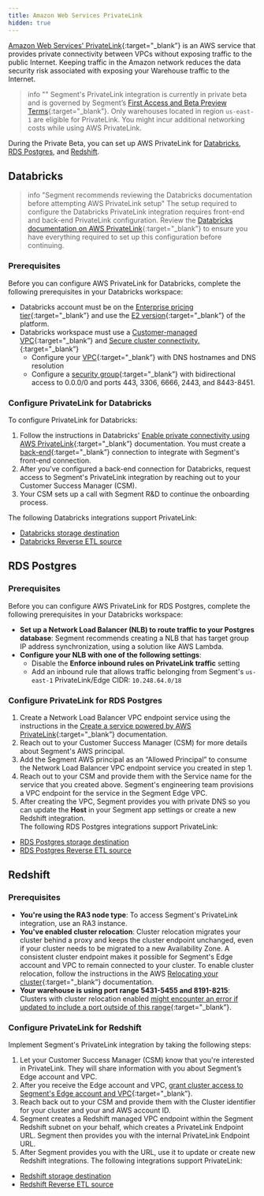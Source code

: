```yaml
---
title: Amazon Web Services PrivateLink
hidden: true
---
```


[Amazon Web Services' PrivateLink](https://aws.amazon.com/privatelink/){:target="_blank”} is an AWS service that provides private connectivity between VPCs without exposing traffic to the public Internet. Keeping traffic in the Amazon network reduces the data security risk associated with exposing your Warehouse traffic to the Internet.

> info ""
> Segment's PrivateLink integration is currently in private beta and is governed by Segment’s [First Access and Beta Preview Terms](https://www.twilio.com/en-us/legal/tos){:target="_blank”}. Only warehouses located in region `us-east-1` are eligible for PrivateLink. You might incur additional networking costs while using AWS PrivateLink. 

During the Private Beta, you can set up AWS PrivateLink for [Databricks](#databricks), [RDS Postgres](#rds-postgres), and [Redshift](#redshift). 

## Databricks

> info "Segment recommends reviewing the Databricks documentation before attempting AWS PrivateLink setup"
> The setup required to configure the Databricks PrivateLink integration requires front-end and back-end PrivateLink configuration. Review the [Databricks documentation on AWS PrivateLink](https://docs.databricks.com/en/security/network/classic/privatelink.html){:target="_blank”} to ensure you have everything required to set up this configuration before continuing. 

### Prerequisites
Before you can configure AWS PrivateLink for Databricks, complete the following prerequisites in your Databricks workspace:
- Databricks account must be on the [Enterprise pricing tier](https://www.databricks.com/product/pricing/platform-addons){:target="_blank”} and use the [E2 version](https://docs.databricks.com/en/archive/aws/end-of-life-legacy-workspaces.html#e2-architecture){:target="_blank”} of the platform. 
- Databricks workspace must use a [Customer-managed VPC](https://docs.databricks.com/en/security/network/classic/customer-managed-vpc.html){:target="_blank”} and [Secure cluster connectivity.](https://docs.databricks.com/en/security/network/classic/secure-cluster-connectivity.html){:target="_blank”}
  - Configure your [VPC](https://docs.databricks.com/en/security/network/classic/customer-managed-vpc.html){:target="_blank”} with DNS hostnames and DNS resolution
  - Configure a [security group](https://docs.databricks.com/en/security/network/classic/customer-managed-vpc.html#security-groups){:target="_blank”} with bidirectional access to 0.0.0/0 and ports 443, 3306, 6666, 2443, and 8443-8451. 

### Configure PrivateLink for Databricks
To configure PrivateLink for Databricks:
1. Follow the instructions in Databricks' [Enable private connectivity using AWS PrivateLink](https://docs.databricks.com/en/security/network/classic/privatelink.html){:target="_blank”} documentation. You must create a [back-end](https://docs.databricks.com/en/security/network/classic/privatelink.html#private-connectivity-overview){:target="_blank”} connection to integrate with Segment's front-end connection. 
2. After you've configured a back-end connection for Databricks, request access to Segment's PrivateLink integration by reaching out to your Customer Success Manager (CSM).
3. Your CSM sets up a call with Segment R&D to continue the onboarding process. 

The following Databricks integrations support PrivateLink:
  - [Databricks storage destination](/docs/connections/storage/catalog/databricks/)
  - [Databricks Reverse ETL source](/docs/connections/reverse-etl/reverse-etl-source-setup-guides/databricks-setup/)

## RDS Postgres 

### Prerequisites
Before you can configure AWS PrivateLink for RDS Postgres, complete the following prerequisites in your Databricks workspace:
- **Set up a Network Load Balancer (NLB) to route traffic to your Postgres database**: Segment recommends creating a NLB that has target group IP address synchronization, using a solution like AWS Lambda. 
- **Configure your NLB with one of the following settings**: 
  - Disable the **Enforce inbound rules on PrivateLink traffic** setting
  - Add an inbound rule that allows traffic belonging from Segment's `us-east-1` PrivateLink/Edge CIDR: `10.248.64.0/18`

### Configure PrivateLink for RDS Postgres
1. Create a Network Load Balancer VPC endpoint service using the instructions in the [Create a service powered by AWS PrivateLink](https://docs.aws.amazon.com/vpc/latest/privatelink/create-endpoint-service.html){:target="_blank”} documentation. 
2. Reach out to your Customer Success Manager (CSM) for more details about Segment's AWS principal.
3. Add the Segment AWS principal as an “Allowed Principal” to consume the Network Load Balancer VPC endpoint service you created in step 1.
4. Reach out to your CSM and provide them with the Service name for the service that you created above. Segment's engineering team provisions a VPC endpoint for the service in the Segment Edge VPC. 
5. After creating the VPC, Segment provides you with private DNS so you can update the **Host** in your Segment app settings or create a new Redshift integration. <br> The following RDS Postgres integrations support PrivateLink: 
  - [RDS Postgres storage destination](/docs/connections/storage/catalog/postgres/)
  - [RDS Postgres Reverse ETL source](/docs/connections/reverse-etl/reverse-etl-source-setup-guides/postgres-setup/)

## Redshift

### Prerequisites
- **You're using the RA3 node type**: To access Segment's PrivateLink integration, use an RA3 instance.
- **You've enabled cluster relocation**: Cluster relocation migrates your cluster behind a proxy and keeps the cluster endpoint unchanged, even if your cluster needs to be migrated to a new Availability Zone. A consistent cluster endpoint makes it possible for Segment's Edge account and VPC to remain connected to your cluster. To enable cluster relocation, follow the instructions in the AWS [Relocating your cluster](https://docs.aws.amazon.com/redshift/latest/mgmt/managing-cluster-recovery.html){:target="_blank”} documentation. 
- **Your warehouse is using port range 5431-5455 and 8191-8215**: Clusters with cluster relocation enabled [might encounter an error if updated to include a port outside of this range](https://docs.aws.amazon.com/redshift/latest/mgmt/managing-cluster-recovery.html#:~:text=You%20can%20change%20to%20another%20port%20from%20the%20port%20range%20of%205431%2D5455%20or%208191%2D8215.%20(Don%27t%20change%20to%20a%20port%20outside%20the%20ranges.%20It%20results%20in%20an%20error.)){:target="_blank”}.

### Configure PrivateLink for Redshift
Implement Segment's PrivateLink integration by taking the following steps:
1. Let your Customer Success Manager (CSM) know that you're interested in PrivateLink. They will share information with you about Segment’s Edge account and VPC.
2. After you receive the Edge account and VPC, [grant cluster access to Segment's Edge account and VPC](https://docs.aws.amazon.com/redshift/latest/gsg/rs-gsg-connect-to-cluster.html){:target="_blank”}.
3. Reach back out to your CSM and provide them with the Cluster identifier for your cluster and your and AWS account ID. 
4. Segment creates a Redshift managed VPC endpoint within the Segment Redshift subnet on your behalf, which creates a PrivateLink Endpoint URL. Segment then provides you with the internal PrivateLink Endpoint URL. 
5. After Segment provides you with the URL, use it to update or create new Redshift integrations. The following integrations support PrivateLink: 
  - [Redshift storage destination](/docs/connections/storage/catalog/redshift/)
  - [Redshift Reverse ETL source](/docs/connections/reverse-etl/reverse-etl-source-setup-guides/redshift-setup/)
